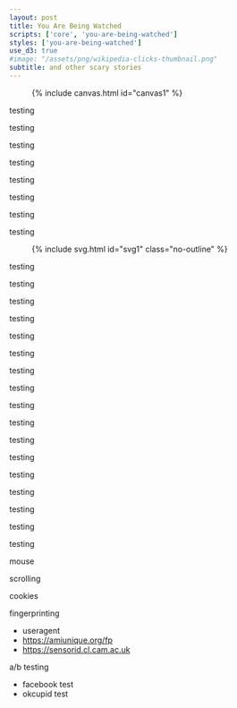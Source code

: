 ```yaml
---
layout: post
title: You Are Being Watched
scripts: ['core', 'you-are-being-watched']
styles: ['you-are-being-watched']
use_d3: true
#image: "/assets/png/wikipedia-clicks-thumbnail.png"
subtitle: and other scary stories
---
```


<figure id="figure-width">
{% include canvas.html id="canvas1" %}
</figure>

testing

testing

testing

testing

testing

testing

testing

testing



<figure>
{% include svg.html id="svg1" class="no-outline" %}
</figure>

testing

testing

testing

testing

testing

testing

testing

testing

testing

testing

testing

testing

testing

testing

testing

testing

testing

mouse

scrolling

cookies

fingerprinting
- useragent
- https://amiunique.org/fp
- https://sensorid.cl.cam.ac.uk

a/b testing
- facebook test
- okcupid test